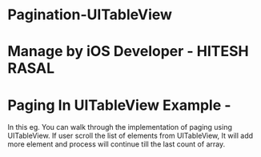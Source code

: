 # Pagination-UITableView
# Manage by iOS Developer - HITESH RASAL

# Paging In UITableView Example -
In this eg. You can walk through the implementation of paging using UITableView.
If user scroll the list of elements from UITableView, 
It will add more element and process will continue till the last count of array.
